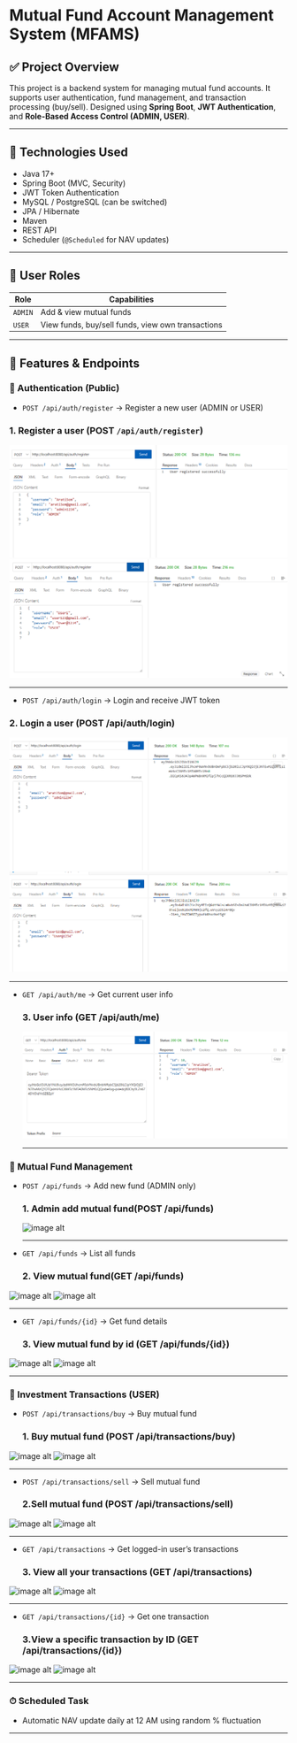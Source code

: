 # Mutual Fund Account Management System (MFAMS)

## ✅ Project Overview

This project is a backend system for managing mutual fund accounts. It supports user authentication, fund management, and transaction processing (buy/sell). Designed using **Spring Boot**, **JWT Authentication**, and **Role-Based Access Control (ADMIN, USER)**.

---

## 🚀 Technologies Used

- Java 17+
- Spring Boot (MVC, Security)
- JWT Token Authentication
- MySQL / PostgreSQL (can be switched)
- JPA / Hibernate
- Maven
- REST API
- Scheduler (`@Scheduled` for NAV updates)

---

## 👥 User Roles

| Role | Capabilities |
|------|--------------|
| `ADMIN` | Add & view mutual funds |
| `USER`  | View funds, buy/sell funds, view own transactions |

---

## 📁 Features & Endpoints

### 🔐 Authentication (Public)
- `POST /api/auth/register` → Register a new user (ADMIN or USER)
### 1. Register a user (POST `/api/auth/register`)
![image alt](https://github.com/AratiSomwanshi/mfams/blob/2b65e14e1ef24d88b25493837afe9a43323d9cc4/mfams/image/1_Registration_Admin.png)
![image alt](https://github.com/AratiSomwanshi/mfams/blob/3b2e232e125381f1119b8925444d68a06c8b1df6/mfams/image/1_Registration_User.png)


---
- `POST /api/auth/login` → Login and receive JWT token
### 2. Login a user (POST /api/auth/login)


  ![image alt](https://github.com/AratiSomwanshi/mfams/blob/9c24b3529492ae603df92c87469d0c0c8136eab9/mfams/image/2_Login_Admin.png)
  ![image alt](https://github.com/AratiSomwanshi/mfams/blob/01ec49e38c3325237b15f892d2ef437e50770290/mfams/image/2_Login_User.png)

  ---
- `GET /api/auth/me` → Get current user info
  ### 3. User info (GET /api/auth/me)
  ![image alt](https://github.com/AratiSomwanshi/mfams/blob/7d81ca52b857328c1a06ae9d774e5c18c7eb7873/mfams/image/3_Auth_me.png)
  
  ---
### 💼 Mutual Fund Management
- `POST /api/funds` → Add new fund (ADMIN only)
  ### 1. Admin add mutual fund(POST /api/funds)
  ![image alt]()


   ---
- `GET /api/funds` → List all funds
   ### 2. View mutual fund(GET /api/funds)
  
![image alt]()
![image alt]()

  ---
  
- `GET /api/funds/{id}` → Get fund details
  ### 3. View mutual fund by id (GET /api/funds/{id})
![image alt]()
![image alt]()

  ---
### 💸 Investment Transactions (USER)
- `POST /api/transactions/buy` → Buy mutual fund
   ### 1. Buy mutual fund (POST /api/transactions/buy)
![image alt]()
![image alt]()

  ---
- `POST /api/transactions/sell` → Sell mutual fund
   ### 2.Sell mutual fund (POST /api/transactions/sell)
![image alt]()
![image alt]()

  ---
- `GET /api/transactions` → Get logged-in user’s transactions
   ### 3. View all your transactions (GET /api/transactions)
![image alt]()
![image alt]()

  ---
- `GET /api/transactions/{id}` → Get one transaction
   ### 3.View a specific transaction by ID (GET /api/transactions/{id})
![image alt]()
![image alt]()

  ---




### ⏱ Scheduled Task
- Automatic NAV update daily at 12 AM using random % fluctuation

---
